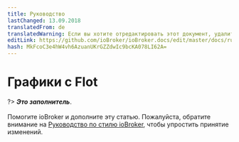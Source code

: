 ```yaml
---
title: Руководство
lastChanged: 13.09.2018
translatedFrom: de
translatedWarning: Если вы хотите отредактировать этот документ, удалите поле «translationFrom», в противном случае этот документ будет снова автоматически переведен
editLink: https://github.com/ioBroker/ioBroker.docs/edit/master/docs/ru/tutorial/flot.md
hash: MkFcoC3e4hW4vh6AzuanUKrGZZdwIc9bcKA078LI62A=
---
```

# Графики с Flot
?> ***Это заполнитель***.<br><br> Помогите ioBroker и дополните эту статью. Пожалуйста, обратите внимание на [Руководство по стилю ioBroker](community/styleguidedoc), чтобы упростить принятие изменений.